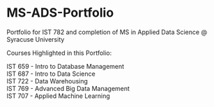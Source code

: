 # MS-ADS-Portfolio
Portfolio for IST 782 and completion of MS in Applied Data Science @ Syracuse University 

Courses Highlighted in this Portfolio:

IST 659 - Intro to Database Management\
IST 687 - Intro to Data Science\
IST 722 - Data Warehousing\
IST 769 - Advanced Big Data Management\
IST 707 - Applied Machine Learning
